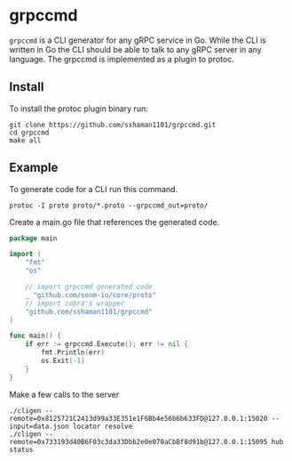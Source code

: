 # grpccmd

`grpccmd` is a CLI generator for any gRPC service in Go.
While the CLI is written in Go the CLI should be able to talk to any gRPC server in any language.
The grpccmd is implemented as a plugin to protoc.

## Install

To install the protoc plugin binary run:

```
git clone https://github.com/sshaman1101/grpccmd.git
cd grpccmd
make all
```

## Example

To generate code for a CLI run this command.

```
protoc -I proto proto/*.proto --grpccmd_out=proto/
```


Create a main.go file that references the generated code.

```go
package main

import (
    "fmt"
    "os"

    // import grpccmd generated code
    _ "github.com/sonm-io/core/proto"
    // import cobra's wrapper
    "github.com/sshaman1101/grpccmd"
)

func main() {
    if err := grpccmd.Execute(); err != nil {
        fmt.Println(err)
        os.Exit(-1)
    }
}
```

Make a few calls to the server

```
./cligen --remote=0x8125721C2413d99a33E351e1F6Bb4e56b6b633FD@127.0.0.1:15020 --input=data.json locator resolve
./cligen --remote=0x733193d40B6F03c3da33Dbb2e0e070aCbBf8d91b@127.0.0.1:15095 hub status
```
